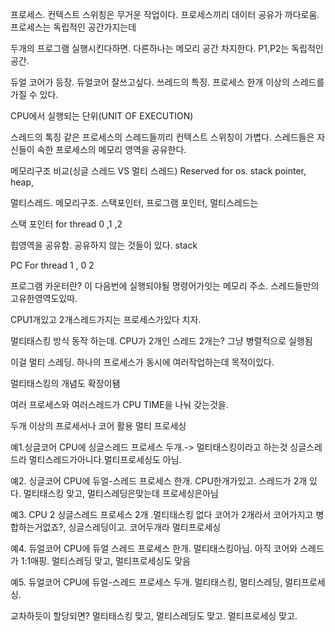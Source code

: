 프로세스. 컨텍스트 스위칭은 무거운 작업이다. 프로세스끼리 데이터 공유가 까다로움. 프로세스는 독립적인 공간가지는데


두개의 프로그램 실행시킨다하면. 다른하나는 메모리 공간 차지한다. P1,P2는 독립적인 공간. 


듀얼 코어가 등장. 듀얼코어 잘쓰고싶다. 쓰레드의 특징. 프로세스 한개 이상의 스레드를 가질 수 있다. 

CPU에서 실행되는 단위(UNIT OF EXECUTION) 

스레드의 톡징 같은 프로세스의 스레드들끼리 컨텍스트 스위칭이 가볍다. 스레드들은 자신들이 속한 프로세스의 메모리 영역을 공유한다.

메모리구조 비교(싱글 스레드 VS 멀티 스레드) Reserved for os. stack pointer, heap,

멀티스레드. 메모리구조. 스택포인터, 프로그램 포인터, 멀티스레드는 

스택 포인터 for thread 0 ,1  ,2

힙영역을 공유함. 공유하지 않는 것들이 있다. stack

PC For thread 1 , 0 2 

프로그램 카운터란? 이 다음번에 실행되야될 명령어가잇는 메모리 주소. 스레드들만의 고유한영역도있따.

CPU1개있고 2개스레드가지는 프로세스가있다 치자.
 
멀티태스킹 방식 동작 하는데.  CPU가 2개인 스레드 2개는? 그냥 병렬적으로 실행됨

이걸 멀티 스레딩. 하나의 프로세스가 동시에 여러작업하는데 목적이있다.


멀티태스킹의 개념도 확장이됌

여러 프로세스와 여러스레드가 CPU TIME을 나눠 갖는것을.

두개 이상의 프로세서나 코어 활용 멀티 프로세싱

예1.싱글코어 CPU에 싱글스레드 프로세스 두개.-> 멀티태스킹이라고 하는것 싱글스레드라 멀티스레드가아니다.멀티프로세싱도 아님.

예2. 싱글코어 CPU에 듀얼-스레드 프로세스 한개. CPU한개가있고. 스레드가 2개 있다. 멀티태스킹 맞고, 멀티스레딩은맞는데 프로세싱은아님

예3. CPU 2 싱글스레드 프로세스 2개 .멀티태스킹 없다 코어가 2개라서 코어가지고 병합하는거없죠?, 싱글스레딩이고. 코어두개라 멀티프로세싱

예4. 듀얼코어 CPU에 듀얼 스레드 프로세스 한개. 멀티태스킹아님. 아직 코어와 스레드가 1:1매핑. 멀티스레딩 맞고, 멀티프로세싱도 맞음

예5. 듀얼코어 CPU에 듀얼-스레드 프로세스 두개.  멀티태스킹, 멀티스레딩, 멀티프로세싱. 

교차하듯이 할당되면? 멀티태스킹 맞고, 멀티스레딩도 맞고. 멀티프로세싱 맞고. 










